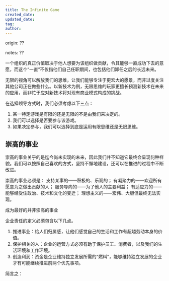 ```yaml
---
title: The Infinite Game
created_date:
updated_date:
tag:
author:
---
```


origin: ??

notes: ??

一个组织的真正价值取决于他人想要为该组织做贡献，令其能够一直成功下去的意愿，而这个“一直”不仅指他们自己任职期间，也包括他们卸任之后的长远未来。

无限的视角可以解放我们的思维，让我们能够专注于更宏大的愿景，而非过度关注其他公司正在做些什么。以新技术为例，无限思维的玩家更擅长预测新技术在未来的应用，而非忙于应对新技术将对现有商业模式构成的挑战。

在选择领导方式时，我们必须考虑以下三点：

1. 某一特定游戏是有限的还是无限的不是由我们来决定的。
2. 我们可以选择是否要参与该游戏。
3. 如果决定参与，我们可以选择到底是运用有限思维还是无限思维。

## 崇高的事业

崇高的事业关乎的是迄今尚未实现的未来，因此我们并不知道它最终会呈现何种样貌。我们可以按照自己喜欢的方式，坚持不懈地建设，还可以在推进的过程中不断改进。

崇高的事业必须是：
支持某事的——积极的、乐观的；
有凝聚力的——欢迎所有愿意为之做出贡献的人；
服务导向的——为了他人的主要利益；
有适应力的——能够经受住政治、技术和文化的变迁；
理想主义的——宏伟、大胆但最终无法实现。

成为最好的并非崇高的事业

企业责任的定义必须包含以下几点。

1. 推进事业：给人们归属感，让他们感觉自己的生活和工作有超越劳动本身的价值。
2. 保护相关的人：企业的运营方式必须有助于保护员工、消费者，以及我们的生活环境和工作环境。
3. 创造利润：资金是企业维持独立发展所需的“燃料”，能够维持独立发展的企业才有可能继续推进前两个优先事项。

简言之：
